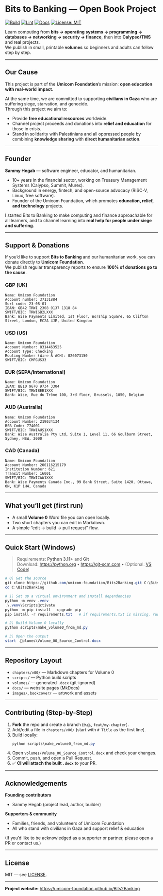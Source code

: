 # Bits to Banking — Open Book Project

[![Build](https://github.com/umicom-foundation/Bits2Banking/actions/workflows/build-volume0.yml/badge.svg)](https://github.com/umicom-foundation/Bits2Banking/actions/workflows/build-volume0.yml)
[![Lint](https://github.com/umicom-foundation/Bits2Banking/actions/workflows/lint.yml/badge.svg)](https://github.com/umicom-foundation/Bits2Banking/actions/workflows/lint.yml)
[![Docs](https://img.shields.io/badge/docs-online-blue)](https://umicom-foundation.github.io/Bits2Banking)
[![License: MIT](https://img.shields.io/badge/License-MIT-yellow.svg)](LICENSE)

Learn computing from **bits → operating systems → programming → databases → networking → security → finance**, then into **Calypso/TMS** and real projects.  
We publish in small, printable **volumes** so beginners and adults can follow step by step.

---

## Our Cause

This project is part of the **Umicom Foundation**’s mission: **open education with real-world impact**.  

At the same time, we are committed to supporting **civilians in Gaza** who are suffering siege, starvation, and genocide.  
Through this project we aim to:  

- Provide **free educational resources** worldwide.  
- Channel project proceeds and donations into **relief and education** for those in crisis.  
- Stand in solidarity with Palestinians and all oppressed people by combining **knowledge sharing** with **direct humanitarian action**.  

---

## Founder

**Sammy Hegab** — software engineer, educator, and humanitarian.  

- 10+ years in the financial sector, working on Treasury Management Systems (Calypso, Summit, Murex).  
- Background in energy, fintech, and open-source advocacy (RISC-V, Linux, free software).  
- Founder of the Umicom Foundation, which promotes **education, relief, and technology** projects.  

I started Bits to Banking to make computing and finance approachable for all learners, and to channel learning into **real help for people under siege and suffering**.

---

## Support & Donations

If you’d like to support **Bits to Banking** and our humanitarian work, you can donate directly to **Umicom Foundation**.  
We publish regular transparency reports to ensure **100% of donations go to the cause**.

### GBP (UK)
```
Name: Umicom Foundation
Account number: 37131884
Sort code: 23-08-01
IBAN: GB42 TRWI 2308 0137 1318 84
SWIFT/BIC: TRWIGB2LXXX
Bank: Wise Payments Limited, 1st Floor, Worship Square, 65 Clifton Street, London, EC2A 4JE, United Kingdom
```

### USD (US)
```
Name: Umicom Foundation
Account Number: 8314463525
Account Type: Checking
Routing Number (Wire & ACH): 026073150
SWIFT/BIC: CMFGUS33
```

### EUR (SEPA/International)
```
Name: Umicom Foundation
IBAN: BE10 9670 9734 3304
SWIFT/BIC: TRWIBEB1XXX
Bank: Wise, Rue du Trône 100, 3rd floor, Brussels, 1050, Belgium
```

### AUD (Australia)
```
Name: Umicom Foundation
Account Number: 219034134
BSB Code: 774001
SWIFT/BIC: TRWIAUS1XXX
Bank: Wise Australia Pty Ltd, Suite 1, Level 11, 66 Goulburn Street, Sydney, NSW, 2000
```

### CAD (Canada)
```
Name: Umicom Foundation
Account Number: 200116215179
Institution Number: 621
Transit Number: 16001
SWIFT/BIC: TRWICAW1XXX
Bank: Wise Payments Canada Inc., 99 Bank Street, Suite 1420, Ottawa, ON, K1P 1H4, Canada
```

---

## What you’ll get (first run)

- A small **Volume 0** Word file you can open locally.  
- Two short chapters you can edit in Markdown.  
- A simple “edit → build → pull request” flow.  

---

## Quick Start (Windows)

> Requirements: **Python 3.11+** and **Git**  
> Download: <https://python.org> • <https://git-scm.com> • (Optional: [VS Code](https://code.visualstudio.com))

```powershell
# 0) Get the source
git clone https://github.com/umicom-foundation/Bits2Banking.git C:\Bits2Banking
cd C:\Bits2Banking

# 1) Set up a virtual environment and install dependencies
python -m venv .venv
.\.venv\Scriptsctivate
python -m pip install --upgrade pip
pip install -r requirements.txt   # if requirements.txt is missing, run:  pip install python-docx

# 2) Build Volume 0 locally
python scripts\make_volume0_from_md.py

# 3) Open the output
start .olumes\Volume_00_Source_Control.docx
```

---

## Repository Layout

- `chapters/v00/` — Markdown chapters for Volume 0  
- `scripts/` — Python build scripts  
- `volumes/` — generated `.docx` (git-ignored)  
- `docs/` — website pages (MkDocs)  
- `images/`, `bookcover/` — artwork and assets  

---

## Contributing (Step-by-Step)

1. **Fork** the repo and create a branch (e.g., `feat/my-chapter`).  
2. Add/edit a file in `chapters/v00/` (start with `# Title` as the first line).  
3. Build locally:  
   ```powershell
   python scripts\make_volume0_from_md.py
   ```
4. Open `volumes/Volume_00_Source_Control.docx` and check your changes.  
5. Commit, push, and open a Pull Request.  
6. ✅ **CI will attach the built `.docx`** to your PR.  

---

## Acknowledgements

**Founding contributors**
- Sammy Hegab (project lead, author, builder)  

**Supporters & community**
- Families, friends, and volunteers of Umicom Foundation  
- All who stand with civilians in Gaza and support relief & education  

(If you’d like to be acknowledged as a supporter or partner, please open a PR or contact us.)  

---

## License

MIT — see [LICENSE](LICENSE).  

---

**Project website:** <https://umicom-foundation.github.io/Bits2Banking>
